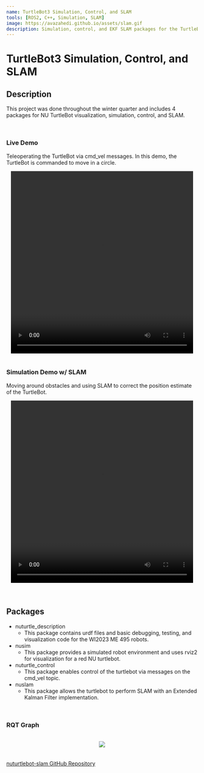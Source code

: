 ```yaml
---
name: TurtleBot3 Simulation, Control, and SLAM
tools: [ROS2, C++, Simulation, SLAM]
image: https://avazahedi.github.io/assets/slam.gif
description: Simulation, control, and EKF SLAM packages for the TurtleBot3 using ROS2 in C++.
---
```


# TurtleBot3 Simulation, Control, and SLAM

## **Description**
This project was done throughout the winter quarter and includes 4 packages for NU TurtleBot visualization, simulation, control, and SLAM.  

<br>

### Live Demo

Teleoperating the TurtleBot via cmd_vel messages. In this demo, the TurtleBot is commanded to move in a circle.  

<center><video width="480" height="480" controls>
  <source src="https://user-images.githubusercontent.com/39091881/226089470-37c993d5-ed02-45c1-83af-3d6137bb76a5.mp4">
</video></center> 

<br>

### Simulation Demo w/ SLAM

Moving around obstacles and using SLAM to correct the position estimate of the TurtleBot.  

<center><video width="480" height="480" controls>
  <source src="https://user-images.githubusercontent.com/39091881/226089470-37c993d5-ed02-45c1-83af-3d6137bb76a5.mp4">
</video></center> 

<br>

<br>

## **Packages**
* nuturtle_description
    * This package contains urdf files and basic debugging, testing, and visualization code for the WI2023 ME 495 robots.
* nusim
    * This package provides a simulated robot environment and uses rviz2 for visualization for a red NU turtlebot.
* nuturtle_control 
    * This package enables control of the turtlebot via messages on the cmd_vel topic.
* nuslam
    * This package allows the turtlebot to perform SLAM with an Extended Kalman Filter implementation.

<br>

### RQT Graph
<br>
<center><img src="{{ site.url }}{{ site.baseurl }}/assets/slam_rqt_graph.png"/></center>
<br>

<br>
<a href="https://github.com/avazahedi/nuturtlebot-slam">nuturtlebot-slam GitHub Repository</a>
